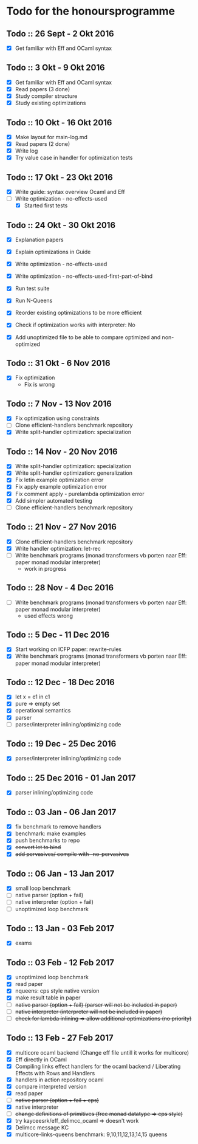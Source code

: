 # Todo for the honoursprogramme

## Todo :: 26 Sept - 2 Okt 2016
- [x] Get familiar with Eff and OCaml syntax

## Todo :: 3 Okt - 9 Okt 2016
- [x] Get familiar with Eff and OCaml syntax
- [x] Read papers (3 done)
- [x] Study compiler structure
- [x] Study existing optimizations

## Todo :: 10 Okt - 16 Okt 2016
- [x] Make layout for main-log.md
- [x] Read papers (2 done)
- [x] Write log
- [x] Try value case in handler for optimization tests

## Todo :: 17 Okt - 23 Okt 2016
- [x] Write guide: syntax overview Ocaml and Eff
- [ ] Write optimization - no-effects-used
    * [x] Started first tests

## Todo :: 24 Okt - 30 Okt 2016
- [x] Explanation papers
- [x] Explain optimizations in Guide
- [x] Write optimization - no-effects-used
- [x] Write optimization - no-effects-used-first-part-of-bind
- [x] Run test suite
- [x] Run N-Queens
- [x] Reorder existing optimizations to be more efficient

- [x] Check if optimization works with interpreter: No
- [x] Add unoptimized file to be able to compare optimized and non-optimized

## Todo :: 31 Okt - 6 Nov 2016
- [x] Fix optimization
  * Fix is wrong

## Todo :: 7 Nov - 13 Nov 2016
- [x] Fix optimization using constraints
- [ ] Clone efficient-handlers benchmark repository
- [x] Write split-handler optimization: specialization

## Todo :: 14 Nov - 20 Nov 2016
- [x] Write split-handler optimization: specialization
- [x] Write split-handler optimization: generalization
- [x] Fix letin example optimization error
- [x] Fix apply example optimization error
- [x] Fix comment apply - purelambda optimization error
- [x] Add simpler automated testing
- [ ] Clone efficient-handlers benchmark repository

## Todo :: 21 Nov - 27 Nov 2016
- [x] Clone efficient-handlers benchmark repository
- [x] Write handler optimization: let-rec
- [ ] Write benchmark programs (monad transformers vb porten naar Eff: paper monad modular interpreter)
  * work in progress

## Todo :: 28 Nov - 4 Dec 2016
- [ ] Write benchmark programs (monad transformers vb porten naar Eff: paper monad modular interpreter)
  * used effects wrong

## Todo :: 5 Dec - 11 Dec 2016
- [x] Start working on ICFP paper: rewrite-rules
- [x] Write benchmark programs (monad transformers vb porten naar Eff: paper monad modular interpreter)

## Todo :: 12 Dec - 18 Dec 2016
- [x] let x = e1 in c1
- [x] pure => empty set
- [x] operational semantics
- [x] parser
- [ ] parser/interpreter inlining/optimizing code

## Todo :: 19 Dec - 25 Dec 2016
- [x] parser/interpreter inlining/optimizing code

## Todo :: 25 Dec 2016 - 01 Jan 2017
- [x] parser inlining/optimizing code

## Todo :: 03 Jan - 06 Jan 2017
- [x] fix benchmark to remove handlers
- [x] benchmark: make examples
- [x] push benchmarks to repo
- [x] ~~convert let to bind~~
- [x] ~~add pervasives/ compile with -no-pervasives~~

## Todo :: 06 Jan - 13 Jan 2017
- [x] small loop benchmark
- [ ] native parser (option + fail)
- [ ] native interpreter (option + fail)
- [ ] unoptimized loop benchmark

## Todo :: 13 Jan - 03 Feb 2017
- [x] exams

## Todo :: 03 Feb - 12 Feb 2017
- [x] unoptimized loop benchmark
- [x] read paper
- [x] nqueens: cps style native version
- [x] make result table in paper
- [ ] ~~native parser (option + fail) (parser will not be included in paper)~~
- [ ] ~~native interpreter (interpreter will not be included in paper)~~
- [ ] ~~check for lambda inlining => allow additional optimizations (no priority)~~

## Todo :: 13 Feb - 27 Feb 2017
- [x] multicore ocaml backend (Change eff file untill it works for multicore)
- [x] Eff directly in OCaml
- [x] Compiling links effect handlers for the ocaml backend / Liberating Effects with Rows and Handlers
- [x] handlers in action repository ocaml
- [x] compare interpreted version
- [x] read paper
- [ ] ~~native parser (option + fail + cps)~~
- [x] native interpreter
- [ ] ~~change definitions of primitives (free monad datatype => cps style)~~
- [x] try kayceesrk/eff_delimcc_ocaml => doesn't work
- [x] Delimcc message KC
- [x] multicore-links-queens benchmark: 9,10,11,12,13,14,15 queens
